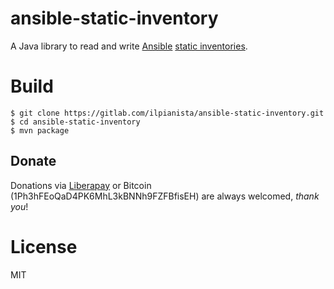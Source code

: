 ansible-static-inventory
========================

A Java library to read and write [Ansible](https://www.ansible.com/) [static inventories](https://docs.ansible.com/ansible/intro_inventory.html).

# Build

    $ git clone https://gitlab.com/ilpianista/ansible-static-inventory.git
    $ cd ansible-static-inventory
    $ mvn package

## Donate

Donations via [Liberapay](https://liberapay.com/ilpianista) or Bitcoin (1Ph3hFEoQaD4PK6MhL3kBNNh9FZFBfisEH) are always welcomed, _thank you_!

# License

MIT
